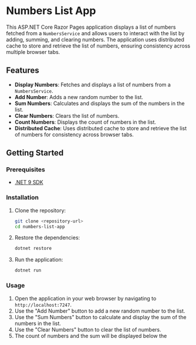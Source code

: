 # Numbers List App

This ASP.NET Core Razor Pages application displays a list of numbers fetched from a `NumbersService` and allows users to interact with the list by adding, summing, and clearing numbers. The application uses distributed cache to store and retrieve the list of numbers, ensuring consistency across multiple browser tabs.

## Features

- **Display Numbers**: Fetches and displays a list of numbers from a `NumbersService`.
- **Add Number**: Adds a new random number to the list.
- **Sum Numbers**: Calculates and displays the sum of the numbers in the list.
- **Clear Numbers**: Clears the list of numbers.
- **Count Numbers**: Displays the count of numbers in the list.
- **Distributed Cache**: Uses distributed cache to store and retrieve the list of numbers for consistency across browser tabs.

## Getting Started

### Prerequisites

- [.NET 9 SDK](https://dotnet.microsoft.com/download/dotnet/9.0)

### Installation

1. Clone the repository:

    ```bash
    git clone <repository-url>
    cd numbers-list-app
    ```

2. Restore the dependencies:

    ```bash
    dotnet restore
    ```

3. Run the application:

    ```bash
    dotnet run
    ```

### Usage

1. Open the application in your web browser by navigating to `http://localhost:7247`.
2. Use the "Add Number" button to add a new random number to the list.
3. Use the "Sum Numbers" button to calculate and display the sum of the numbers in the list.
4. Use the "Clear Numbers" button to clear the list of numbers.
5. The count of numbers and the sum will be displayed below the 
